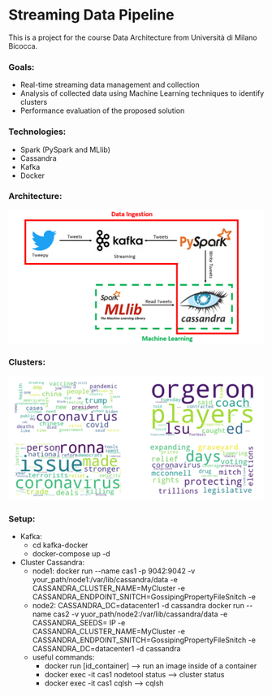 # Streaming Data Pipeline


This is a project for the course Data Architecture from Università di Milano Bicocca.

### Goals:
- Real-time streaming data management and collection
- Analysis of collected data using Machine Learning techniques to identify clusters
- Performance evaluation of the proposed solution

### Technologies: 
- Spark (PySpark and MLlib)
- Cassandra
- Kafka
- Docker

### Architecture:

![Demp](architecture.png)


### Clusters:

![Demp](clusters.png)

### Setup:
- Kafka:
    - cd kafka-docker
    - docker-compose up -d
- Cluster Cassandra:
    - node1: docker run --name cas1 -p 9042:9042  -v your_path/node1:/var/lib/cassandra/data  -e CASSANDRA_CLUSTER_NAME=MyCluster  -e CASSANDRA_ENDPOINT_SNITCH=GossipingPropertyFileSnitch -e
    - node2: CASSANDRA_DC=datacenter1 -d cassandra
			docker run --name cas2 -v yuor_path/node2:/var/lib/cassandra/data -e CASSANDRA_SEEDS= IP -e CASSANDRA_CLUSTER_NAME=MyCluster -e CASSANDRA_ENDPOINT_SNITCH=GossipingPropertyFileSnitch -e CASSANDRA_DC=datacenter1 -d cassandra
    - useful commands: 
        - docker run [id_container] --> run an image inside of a container
		- docker exec -it cas1 nodetool status --> cluster status
		- docker exec -it cas1 cqlsh --> cqlsh
